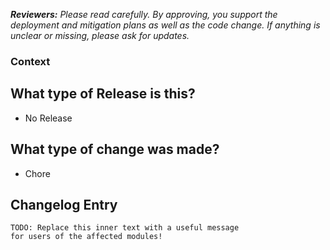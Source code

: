 <!-- Authors: Please fill out this form carefully and completely -->
_**Reviewers:** Please read carefully. By approving, you support the deployment and mitigation plans as well as the code change. If anything is unclear or missing, please ask for updates._

### Context

<!--
This section ties together context explaining why this pull request exists.

Code changes should be in response to an issue. If one does not already exist, create one in the relevant repository.
Link related discussions, comments, pull requests, and releases.
-->

## What type of Release is this?

<!--
This section will automatically tag your Pull Request with appropriate labels. Ensure `No Release` exists for correct tagging.
-->

- No Release

## What type of change was made?

<!--
This section will automatically tag your Pull Request with appropriate labels. Choose one of the following and delete the others.
-->

- Chore

## Changelog Entry

<!-- Describe your Pull Request changes here, as normal -->

```
TODO: Replace this inner text with a useful message
for users of the affected modules!
```

